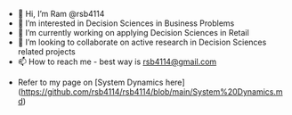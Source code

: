 - 👋 Hi, I’m Ram @rsb4114
- 👀 I’m interested in Decision Sciences in Business Problems
- 🌱 I’m currently working on applying Decision Sciences in Retail
- 💞️ I’m looking to collaborate on active research in Decision Sciences related projects
- 📫 How to reach me - best way is rsb4114@gmail.com

<!---
rsb4114/rsb4114 is a ✨ special ✨ repository because its `README.md` (this file) appears on your GitHub profile.
You can click the Preview link to take a look at your changes.
--->
- Refer to my page on [System Dynamics here] (https://github.com/rsb4114/rsb4114/blob/main/System%20Dynamics.md)
